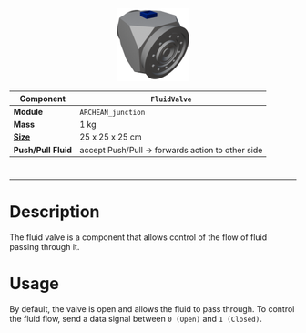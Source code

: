 <p align="center">
  <img src="FluidValve.png" />
</p>

|Component|`FluidValve`|
|---|---|
|**Module**|`ARCHEAN_junction`|
|**Mass**|1 kg|
|[**Size**](# "Based on the component's occupancy in a fixed 25cm grid.")|25 x 25 x 25 cm|
|**Push/Pull Fluid**|accept Push/Pull -> forwards action to other side|
#
---

# Description
The fluid valve is a component that allows control of the flow of fluid passing through it.

# Usage
By default, the valve is open and allows the fluid to pass through. To control the fluid flow, send a data signal between `0 (Open)` and `1 (Closed)`.